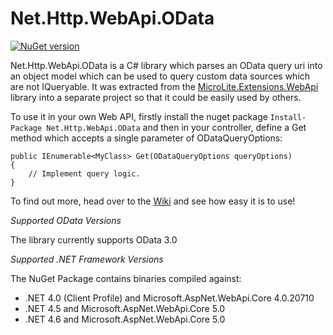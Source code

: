 Net.Http.WebApi.OData
=====================

[![NuGet version](https://badge.fury.io/nu/Net.Http.WebApi.OData.svg)](http://badge.fury.io/nu/Net.Http.WebApi.OData)

Net.Http.WebApi.OData is a C# library which parses an OData query uri into an object model which can be used to query custom data sources which are not IQueryable. It was extracted from the [MicroLite.Extensions.WebApi](https://github.com/TrevorPilley/MicroLite.Extensions.WebApi) library into a separate project so that it could be easily used by others.

To use it in your own Web API, firstly install the nuget package `Install-Package Net.Http.WebApi.OData` and then in your controller, define a Get method which accepts a single parameter of ODataQueryOptions:

    public IEnumerable<MyClass> Get(ODataQueryOptions queryOptions)
    {
        // Implement query logic.
    }

To find out more, head over to the [Wiki](https://github.com/TrevorPilley/Net.Http.WebApi.OData/wiki) and see how easy it is to use!

_Supported OData Versions_

The library currently supports OData 3.0

_Supported .NET Framework Versions_

The NuGet Package contains binaries compiled against:

* .NET 4.0 (Client Profile) and Microsoft.AspNet.WebApi.Core 4.0.20710
* .NET 4.5 and Microsoft.AspNet.WebApi.Core 5.0
* .NET 4.6 and Microsoft.AspNet.WebApi.Core 5.0
